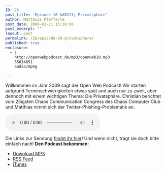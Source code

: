 ```yaml
---
ID: 26
post_title: 'Episode 10 &#8211; Privatsphäre'
author: Matthias Pfefferle
post_date: 2009-01-21 15:26:00
post_excerpt: ""
layout: post
permalink: /26/episode-10-privatsphare/
published: true
enclosure:
  - |
    http://openwebpodcast.de/mp3/openweb10.mp3
    55634651
    audio/mpeg

---
```

Willkommen im Jahr 2009 sagt der Open Web Podcast! Wir starten aufgrund Terminschwierigkeiten etwas spät und auch nur zu zweit, aber dennoch mit einem wichtigen Thema: Die Privatsphäre.
Christian berichtet vom 25igsten Chaos Communication Congress des Chaos Computer Club und Matthias nimmt sich der Twitter-Phishing-Problematik an.

<audio controls>
  <source src="http://openwebpodcast.de/mp3/openweb10.mp3" type="audio/mpeg">
  Ihr Browser unterstützt diesen Audio-Player nicht.
</audio>

Die Links zur Sendung [findet ihr hier](http://openweb.mixxt.de/networks/wiki/index.episode-10)! Und wenn nicht, tragt sie doch bitte einfach nach! **Den Podcast bekommen**:

*   [Download MP3](http://openwebpodcast.de/mp3/openweb10.mp3)
*   [RSS Feed](http://feeds.feedburner.com/openwebcast)
*   [iTunes](http://phobos.apple.com/WebObjects/MZStore.woa/wa/viewPodcast?id=294732929)
